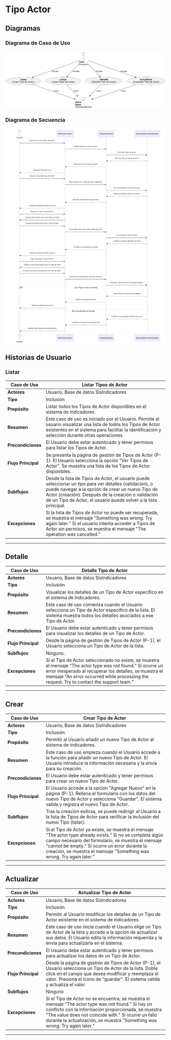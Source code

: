 # Tipo Actor

## Diagramas

### Diagrama de Caso de Uso

![Diagrama de Caso de Uso](./hu.png)

### Diagrama de Secuencia

![Diagrama de Secuencia](./secuencia.png)

## Historias de Usuario

### Listar

| **Caso de Uso** | Listar Tipos de Actor |
|---|---|
| **Actores** | Usuario, Base de datos SisIndicadores |
| **Tipo** | Inclusión |
| **Propósito** | Listar todos los Tipos de Actor disponibles en el sistema de indicadores. |
| **Resumen** | Este caso de uso es iniciado por el Usuario. Permite al usuario visualizar una lista de todos los Tipos de Actor existentes en el sistema para facilitar la identificación y selección durante otras operaciones. |
| **Precondiciones** | El Usuario debe estar autenticado y tener permisos para listar los Tipos de Actor. |
| **Flujo Principal** | Se presenta la página de gestión de Tipos de Actor (P-1). El Usuario selecciona la opción "Ver Tipos de Actor". Se muestra una lista de los Tipos de Actor disponibles. |
| **Subflujos** | Desde la lista de Tipos de Actor, el usuario puede seleccionar un tipo para ver detalles (validación), o puede navegar a la opción de crear un nuevo Tipo de Actor (creación). Después de la creación o validación de un Tipo de Actor, el usuario puede volver a la lista principal. |
| **Excepciones** | Si la lista de Tipos de Actor no puede ser recuperada, se muestra el mensaje "Something was wrong. Try again later." Si el usuario intenta acceder a Tipos de Actor sin permisos, se muestra el mensaje "The operation was cancelled." |
---

## Detalle

| **Caso de Uso** | Detalle Tipo de Actor |
|---|---|
| **Actores** | Usuario, Base de datos SisIndicadores |
| **Tipo** | Inclusión |
| **Propósito** | Visualizar los detalles de un Tipo de Actor específico en el sistema de indicadores. |
| **Resumen** | Este caso de uso comienza cuando el Usuario selecciona un Tipo de Actor específico de la lista. El sistema muestra todos los detalles asociados a ese Tipo de Actor. |
| **Precondiciones** | El Usuario debe estar autenticado y tener permisos para visualizar los detalles de un Tipo de Actor. |
| **Flujo Principal** | Desde la página de gestión de Tipos de Actor (P-1), el Usuario selecciona un Tipo de Actor de la lista. |
| **Subflujos** | Ninguno. |
| **Excepciones** | Si el Tipo de Actor seleccionado no existe, se muestra el mensaje "The actor type was not found." Si ocurre un error inesperado al recuperar los detalles, se muestra el mensaje "An error occurred while processing the request. Try to contact the support team." |
---

## Crear

| **Caso de Uso** | Crear Tipo de Actor |
|---|---|
| **Actores** | Usuario, Base de datos SisIndicadores |
| **Tipo** | Inclusión |
| **Propósito** | Permitir al Usuario añadir un nuevo Tipo de Actor al sistema de indicadores. |
| **Resumen** | Este caso de uso empieza cuando el Usuario accede a la función para añadir un nuevo Tipo de Actor. El Usuario introduce la información necesaria y la envía para su creación. |
| **Precondiciones** | El Usuario debe estar autenticado y tener permisos para crear un nuevo Tipo de Actor. |
| **Flujo Principal** | El Usuario accede a la opción "Agregar Nuevo" en la página (P-1). Rellena el formulario con los datos del nuevo Tipo de Actor y selecciona "Guardar". El sistema valida y registra el nuevo Tipo de Actor. |
| **Subflujos** | Tras la creación exitosa, se puede redirigir al Usuario a la lista de Tipos de Actor para verificar la inclusión del nuevo Tipo (listar). |
| **Excepciones** | Si el Tipo de Actor ya existe, se muestra el mensaje "The actor type already exists." Si no se completa algún campo necesario del formulario, se muestra el mensaje "cannot be empty." Si ocurre un error durante la creación, se muestra el mensaje "Something was wrong. Try again later." |
---

## Actualizar

| **Caso de Uso** | Actualizar Tipo de Actor |
|---|---|
| **Actores** | Usuario, Base de datos SisIndicadores |
| **Tipo** | Inclusión |
| **Propósito** | Permitir al Usuario modificar los detalles de un Tipo de Actor existente en el sistema de indicadores. |
| **Resumen** | Este caso de uso inicia cuando el Usuario elige un Tipo de Actor de la lista y accede a la opción de actualizar sus datos. El Usuario edita la información requerida y la envía para actualizarla en el sistema. |
| **Precondiciones** | El Usuario debe estar autenticado y tener permisos para actualizar los datos de un Tipo de Actor. |
| **Flujo Principal** | Desde la página de gestión de Tipos de Actor (P-1), el Usuario selecciona un Tipo de Actor de la lista. Doble click en el campo que desea modificar y reemplaza el valor. Presiona el icono de "guardar". El sistema valida y actualiza el valor. |
| **Subflujos** | Ninguno |
| **Excepciones** | Si el Tipo de Actor no se encuentra, se muestra el mensaje "The actor type was not found." Si hay un conflicto con la información proporcionada, se muestra "The value does not coincide with." Si ocurre un fallo durante la actualización, se muestra "Something was wrong. Try again later." |
---
